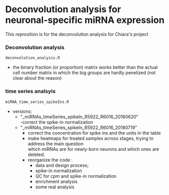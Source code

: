 # Deconvolution analysis for neuronal-specific miRNA expression

This reprosition is for the deconvolution analysis for Chiara's project

### Deconvolution analysis
`deconvolution_analysis.R`

- the binary fraction (or proportion) matrix works better than the actual cell number matrix in which the big groups are 
  hardly penelized (not clear about the reason)


### time series analsyis
`miRNA_time_series_spikeIns.R`
- versions:   
  - "_miRNAs_timeSeries_spikeIn_R5922_R6016_20180620"  
    -correct the spike-in normalization    
  - "_miRNAs_timeSeries_spikeIn_R5922_R6016_20180719"  
    - correct the concentration for spike ins and the units in the table
    - make heatmaps for treated samples across stages, trying to address the main question  
      which miRNAs are for newly-born neurons and which ones are deleted.
    - reorganize the code : 
      - data and design process; 
      - spike-in normalization
      - QC for cpm and spike-in normalization
      - enrichment analysis
      - some real analysis
        

